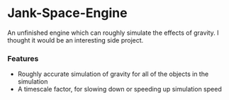 # Jank-Space-Engine
An unfinished engine which can roughly simulate the effects of gravity. I thought it would be an interesting side project.

### Features
- Roughly accurate simulation of gravity for all of the objects in the simulation
- A timescale factor, for slowing down or speeding up simulation speed
